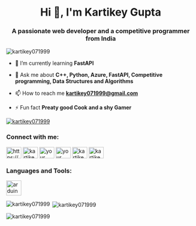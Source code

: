 
<h1 align="center">Hi 👋, I'm Kartikey Gupta</h1>
<h3 align="center">A passionate web developer and a competitive programmer from India</h3>

<p align="left"> <img src="https://komarev.com/ghpvc/?username=kartikey071999&label=Profile%20views&color=0e75b6&style=flat" alt="kartikey071999" /> </p>


- 🌱 I’m currently learning **FastAPI**

- 💬 Ask me about **C++, Python, Azure, FastAPI, Competitive programming, Data Structures and Algorithms**

- 📫 How to reach me **kartikey071999@gmail.com**

- ⚡ Fun fact **Preaty good Cook and a shy Gamer**


<p align="left"> <a href="https://github.com/ryo-ma/github-profile-trophy"><img src="https://github-profile-trophy.vercel.app/?username=kartikey071999" alt="kartikey071999" /></a> </p>

<h3 align="left">Connect with me:</h3>
<p align="left">
<a href="https://www.linkedin.com/in/kartikey-gupta-035a67186/" target="blank"><img align="center" src="https://raw.githubusercontent.com/rahuldkjain/github-profile-readme-generator/master/src/images/icons/Social/linked-in-alt.svg" alt="https://www.linkedin.com/in/kartikey-gupta-035a67186/" height="30" width="40" /></a>
<a href="[your kaggle]" target="blank"><img align="center" src="https://raw.githubusercontent.com/rahuldkjain/github-profile-readme-generator/master/src/images/icons/Social/kaggle.svg" alt="kartikey071999" height="30" width="40" /></a>
<a href="[your codechef]" target="blank"><img align="center" src="https://cdn.jsdelivr.net/npm/simple-icons@3.1.0/icons/codechef.svg" alt="your codechef" height="30" width="40" /></a>
<a href="[your codeforces]" target="blank"><img align="center" src="https://raw.githubusercontent.com/rahuldkjain/github-profile-readme-generator/master/src/images/icons/Social/codeforces.svg" alt="your codeforces" height="30" width="40" /></a>
<a href="[your leetcode]" target="blank"><img align="center" src="https://raw.githubusercontent.com/rahuldkjain/github-profile-readme-generator/master/src/images/icons/Social/leet-code.svg" alt="kartikey071999" height="30" width="40" /></a>
<a href="[your geeksforgeeks]" target="blank"><img align="center" src="https://raw.githubusercontent.com/rahuldkjain/github-profile-readme-generator/master/src/images/icons/Social/geeks-for-geeks.svg" alt="kartikey071999" height="30" width="40" /></a>
</p>

<h3 align="left">Languages and Tools:</h3>
<p align="left"> <a href="https://www.arduino.cc/" target="_blank" rel="noreferrer"> <img src="https://cdn.worldvectorlogo.com/logos/arduino-1.svg" alt="arduino" width="40" height="40"/> </a> 
<!-- Add your preferred tools and languages here -->
</p>

<p><img align="left" src="https://github-readme-stats.vercel.app/api/top-langs?username=kartikey071999&show_icons=true&locale=en&layout=compact" alt="kartikey071999" /></p>

<p>&nbsp;<img align="center" src="https://github-readme-stats.vercel.app/api?username=kartikey071999&show_icons=true&locale=en" alt="kartikey071999" /></p>

<p><img align="center" src="https://github-readme-streak-stats.herokuapp.com/?user=kartikey071999&" alt="kartikey071999" /></p>
